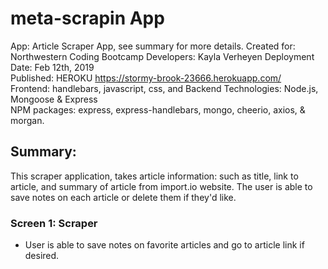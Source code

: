 # meta-scrapin App
App: Article Scraper App, see summary for more details. 
Created for: Northwestern Coding Bootcamp 
Developers: Kayla Verheyen 
Deployment Date: Feb 12th, 2019\
Published: HEROKU <https://stormy-brook-23666.herokuapp.com/> \
Frontend: handlebars, javascript, css, and 
Backend Technologies: Node.js, Mongoose & Express  
NPM packages: express, express-handlebars, mongo, cheerio, axios, & morgan. 

## Summary: 
This scraper application, takes article information: such as title, link to article, and summary of article from import.io website. The user is able to save notes on each article or delete them if they'd like. 


### Screen 1: Scraper

* User is able to save notes on favorite articles and go to article link if desired. 

